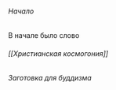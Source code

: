 ###### Начало
В начале было слово

###### [[Христианская космогония]]

###### Заготовка для буддизма
















